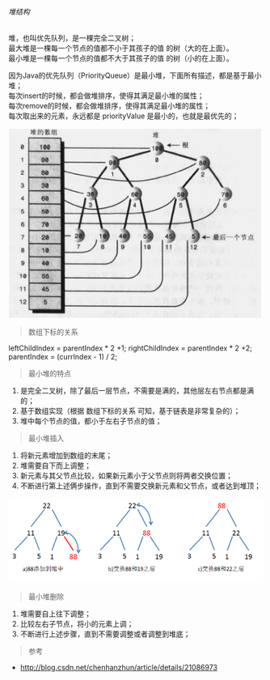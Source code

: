 ###### 堆结构
堆，也叫优先队列，是一棵完全二叉树；  
最大堆是一棵每一个节点的值都不小于其孩子的值 的树（大的在上面）。  
最小堆是一棵每一个节点的值都不大于其孩子的值 的树（小的在上面）。  

因为Java的优先队列（PriorityQueue）是最小堆，下面所有描述，都是基于最小堆；  
每次insert的时候，都会做堆排序，使得其满足最小堆的属性；  
每次remove的时候，都会做堆排序，使得其满足最小堆的属性；    
每次取出来的元素，永远都是 priorityValue 是最小的，也就是最优先的；  

![堆和它的实现数组](ImageFiles/Heap_001.png)

> 数组下标的关系

leftChildIndex = parentIndex * 2 +1;
rightChildIndex = parentIndex * 2 +2;
parentIndex = (currIndex - 1) / 2;

> 最小堆的特点

1. 是完全二叉树，除了最后一层节点，不需要是满的，其他层左右节点都是满的；  
2. 基于数组实现（根据 数组下标的关系 可知，基于链表是非常复杂的）；  
3. 堆中每个节点的值，都小于左右子节点的值；    

> 最小堆插入  

1. 将新元素增加到数组的末尾；
2. 堆需要自下而上调整；  
3. 新元素与其父节点比较，如果新元素小于父节点则将两者交换位置；  
4. 不断进行第上述俩步操作，直到不需要交换新元素和父节点，或者达到堆顶；  

![堆调整](ImageFiles/Heap_002.png)

> 最小堆删除  

1. 堆需要自上往下调整；  
2. 比较左右子节点，将小的元素上调；  
3. 不断进行上述步骤，直到不需要调整或者调整到堆底；  

> 参考  

- http://blog.csdn.net/chenhanzhun/article/details/21086973